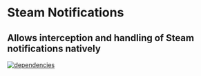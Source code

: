 # Steam Notifications

## Allows interception and handling of Steam notifications natively

[![dependencies](https://img.shields.io/david/oofsauce/steam-notifications.svg)](https://david-dm.org/oofsauce/steam-notifications)